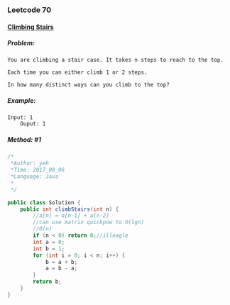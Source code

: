 

### Leetcode 70
#### [Climbing Stairs](https://leetcode.com/problems/climbing-stairs)

##### ***Problem:***

    You are climbing a stair case. It takes n steps to reach to the top.

    Each time you can either climb 1 or 2 steps. 
    
    In how many distinct ways can you climb to the top?


##### ***Example:***
 
    Input: 1
        Ouput: 1
    

##### *Method: #1*
``` java
/*
 *Author: yeh
 *Time: 2017_08_06
 *Language: Java
 *
 */

public class Solution {
    public int climbStairs(int n) {
        //a[n] = a[n-1] + a[n-2]
        //can use matrix quickpow to O(lgn)
        //O(n)
        if (n < 0) return 0;//illeagle
        int a = 0;
        int b = 1;
        for (int i = 0; i < n; i++) {
            b = a + b;
            a = b - a;
        }
        return b;
    }
}
```

